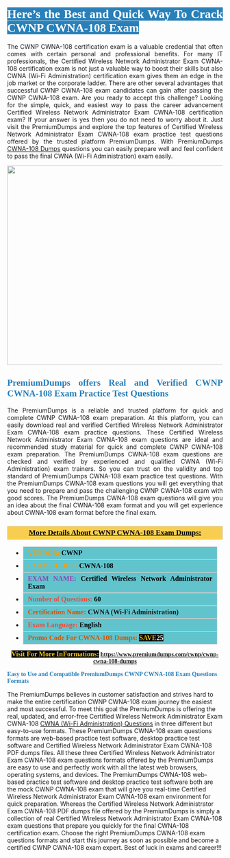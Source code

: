 <h1 style="text-align: justify;"><span style="color:#ffffff;"><span style="font-family:Georgia,serif;"><strong><span style="background-color:#2980b9;">Here’s the Best and Quick Way To Crack CWNP CWNA-108 Exam</span></strong></span></span></h1>

<p style="text-align: justify;">The CWNP CWNA-108 certification exam is a valuable credential that often comes with certain personal and professional benefits. For many IT professionals, the Certified Wireless Network Administrator Exam CWNA-108 certification exam is not just a valuable way to boost their skills but also CWNA (Wi-Fi Administration) certification exam gives them an edge in the job market or the corporate ladder. There are other several advantages that successful CWNP CWNA-108 exam candidates can gain after passing the CWNP CWNA-108 exam. Are you ready to accept this challenge? Looking for the simple, quick, and easiest way to pass the career advancement Certified Wireless Network Administrator Exam CWNA-108 certification exam? If your answer is yes then you do not need to worry about it. Just visit the PremiumDumps and explore the top features of Certified Wireless Network Administrator Exam CWNA-108 exam practice test questions offered by the trusted platform PremiumDumps. With PremiumDumps <a href="https://www.premiumdumps.com/cwnp/cwnp-cwna-108-dumps">CWNA-108 Dumps</a> questions you can easily prepare well and feel confident to pass the final CWNA (Wi-Fi Administration) exam easily.</p>

<p style="text-align: center;"><a href="https://www.premiumdumps.com/cwnp/cwnp-cwna-108-dumps"><img alt="" src="https://i.imgur.com/KJGzbJ2.jpeg" style="width: 700px; height: 465px;" /></a></p>

<h2 style="text-align: justify;"><span style="color:#2980b9;"><span style="font-family:Georgia,serif;"><strong>PremiumDumps offers Real and Verified CWNP CWNA-108 Exam Practice Test Questions</strong></span></span></h2>

<p style="text-align: justify;">The PremiumDumps is a reliable and trusted platform for quick and complete CWNP CWNA-108 exam preparation. At this platform, you can easily download real and verified Certified Wireless Network Administrator Exam CWNA-108 exam practice questions. These Certified Wireless Network Administrator Exam CWNA-108 exam questions are ideal and recommended study material for quick and complete CWNP CWNA-108 exam preparation. The PremiumDumps CWNA-108 exam questions are checked and verified by experienced and qualified CWNA (Wi-Fi Administration) exam trainers. So you can trust on the validity and top standard of PremiumDumps CWNA-108 exam practice test questions. With the PremiumDumps CWNA-108 exam questions you will get everything that you need to prepare and pass the challenging CWNP CWNA-108 exam with good scores. The PremiumDumps CWNA-108 exam questions will give you an idea about the final CWNA-108 exam format and you will get experience about CWNA-108 exam format before the final exam.</p>

<h3 style="background: #f7ce50; border: 1px solid rgb(204, 204, 204); padding: 5px 10px; text-align: center;"><span style="font-family:Georgia,serif;"><u><u><span style="color:#000000;"><span style="font-size:11pt"><span style="line-height:normal"><b><span style="font-size:13.0pt"><span cambria="">More Details About CWNP CWNA-108 Exam Dumps:</span></span></b></span></span></span></u></u></span></h3>

<ul>
	<li style="margin:0cm 10pt">
	<div style="background:#61c4cd; border: 1px solid rgb(204, 204, 204); padding: 5px 10px; text-align: justify;"><span style="font-family:Georgia,serif;"><span style="font-size:11pt"><span style="line-height:normal"><b><span style="font-size:12.0pt"><span new="" roman="" times=""><span style="color:#f39c12;">VENDOR:</span> <span style="color:#000000;">CWNP</span></span></span></b></span></span></span></div>
	</li>
	<li style="margin:0cm 10pt">
	<div style="background: #61c4cd; border: 1px solid rgb(204, 204, 204); padding: 5px 10px; text-align: justify;"><span style="font-family:Georgia,serif;"><span style="font-size:11pt"><span style="line-height:normal"><b><span style="font-size:12.0pt"><span new="" roman="" times=""><span style="color:#f39c12;">EXAM CCODE:</span> <span style="color:#000000;">CWNA-108</span></span></span></b></span></span></span></div>
	</li>
	<li style="margin:0cm 10pt">
	<div style="background: #61c4cd; border: 1px solid rgb(204, 204, 204); padding: 5px 10px; text-align: justify;"><span style="font-family:Georgia,serif;"><span style="font-size:11pt"><span style="line-height:normal"><b><span style="font-size:12.0pt"><span new="" roman="" times=""><span style="color:#8e44ad;">EXAM NAME:</span> <span style="color:#000000;">Certified Wireless Network Administrator Exam</span></span></span></b></span></span></span></div>
	</li>
	<li style="margin:0cm 10pt">
	<div style="background: #61c4cd; border: 1px solid rgb(204, 204, 204); padding: 5px 10px;"><span style="font-family:Georgia,serif;"><span style="font-size:11pt"><span style="line-height:normal"><b><span style="font-size:12.0pt"><span new="" roman="" times=""><span style="color:#e74c3c;">Number of Questions:</span><span style="color:#000000;"><span style="color:#f1c40f;"> </span>60</span></span></span></b></span></span></span></div>
	</li>
	<li style="margin:0cm 10pt">
	<div style="background: #61c4cd; border: 1px solid rgb(204, 204, 204); padding: 5px 10px; text-align: justify;"><span style="font-family:Georgia,serif;"><span style="font-size:11pt"><span style="line-height:normal"><b><span style="font-size:12.0pt"><span new="" roman="" times=""><span style="color:#d35400;">Certification Name:</span> CWNA (Wi-Fi Administration)</span></span></b></span></span></span></div>
	</li>
	<li style="margin:0cm 10pt">
	<div style="background: #61c4cd; border: 1px solid rgb(204, 204, 204); padding: 5px 10px; text-align: justify;"><span style="font-family:Georgia,serif;"><span style="font-size:11pt"><span style="line-height:normal"><b><span style="font-size:12.0pt"><span new="" roman="" times=""><span style="color:#e74c3c;">Exam Language:</span> <span style="color:#000000;">English</span></span></span></b></span></span></span></div>
	</li>
	<li style="margin:0cm 10pt">
	<div style="background: #61c4cd; border: 1px solid rgb(204, 204, 204); padding: 5px 10px;"><span style="font-family:Georgia,serif;"><span style="font-size:11pt"><span style="line-height:normal"><b><span style="font-size:12.0pt"><span new="" roman="" times=""><span style="color:#d35400;">Promo Code For CWNA-108 Dumps:</span><span style="color:#f1c40f;"> <span style="background-color:#000000;">SAVE</span></span><span style="color:#ffffff;"><span style="background-color:#000000;">25</span></span></span></span></b></span></span></span></div>
	</li>
</ul>

<p style="text-align: center;"><span style="font-family:Georgia,serif;"><strong><span style="font-size:16px;"><span style="color:#f1c40f;"><span style="background-color:#000000;">Visit For More InFormations:</span></span></span> <a href="https://www.premiumdumps.com/cwnp/cwnp-cwna-108-dumps">https://www.premiumdumps.com/cwnp/cwnp-cwna-108-dumps</a></strong></span></p>

<p><span style="color:#2980b9;"><span style="font-family:Georgia,serif;"><strong><strong><strong>Easy to Use and Compatible PremiumDumps CWNP CWNA-108 Exam Questions Formats</strong></strong></strong></span></span></p>

<p>The PremiumDumps believes in customer satisfaction and strives hard to make the entire certification CWNP CWNA-108 exam journey the easiest and most successful. To meet this goal the PremiumDumps is offering the real, updated, and error-free Certified Wireless Network Administrator Exam CWNA-108 <a href="https://www.premiumdumps.com/cwnp/cwna-wi-fi-administration-dumps">CWNA (Wi-Fi Administration) Questions</a> in three different but easy-to-use formats. These PremiumDumps CWNA-108 exam questions formats are web-based practice test software, desktop practice test software and Certified Wireless Network Administrator Exam CWNA-108 PDF dumps files. All these three Certified Wireless Network Administrator Exam CWNA-108 exam questions formats offered by the PremiumDumps are easy to use and perfectly work with all the latest web browsers, operating systems, and devices. The PremiumDumps CWNA-108 web-based practice test software and desktop practice test software both are the mock CWNP CWNA-108 exam that will give you real-time Certified Wireless Network Administrator Exam CWNA-108 exam environment for quick preparation. Whereas the Certified Wireless Network Administrator Exam CWNA-108 PDF dumps file offered by the PremiumDumps is simply a collection of real Certified Wireless Network Administrator Exam CWNA-108 exam questions that prepare you quickly for the final CWNA-108 certification exam. Choose the right PremiumDumps CWNA-108 exam questions formats and start this journey as soon as possible and become a certified CWNP CWNA-108 exam expert. Best of luck in exams and career!!!</p>
